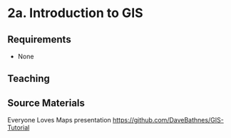 2a. Introduction to GIS
=======================

Requirements
------------

- None

Teaching
--------


Source Materials
-----------------

Everyone Loves Maps presentation 
https://github.com/DaveBathnes/GIS-Tutorial